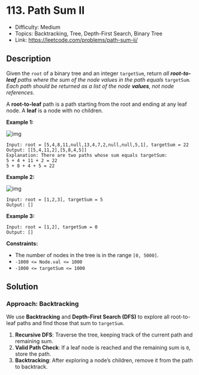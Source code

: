 # 113. Path Sum II

- Difficulty: Medium
- Topics: Backtracking, Tree, Depth-First Search, Binary Tree
- Link: https://leetcode.com/problems/path-sum-ii/

## Description

Given the `root` of a binary tree and an integer `targetSum`, return _all **root-to-leaf** paths where the sum of the node values in the path equals_ `targetSum`_. Each path should be returned as a list of the node **values**, not node references_.

A **root-to-leaf** path is a path starting from the root and ending at any leaf node. A **leaf** is a node with no children.

**Example 1:**

![img](https://assets.leetcode.com/uploads/2021/01/18/pathsumii1.jpg)

```
Input: root = [5,4,8,11,null,13,4,7,2,null,null,5,1], targetSum = 22
Output: [[5,4,11,2],[5,8,4,5]]
Explanation: There are two paths whose sum equals targetSum:
5 + 4 + 11 + 2 = 22
5 + 8 + 4 + 5 = 22
```

**Example 2:**

![img](https://assets.leetcode.com/uploads/2021/01/18/pathsum2.jpg)

```
Input: root = [1,2,3], targetSum = 5
Output: []
```

**Example 3:**

```
Input: root = [1,2], targetSum = 0
Output: []
```

**Constraints:**

- The number of nodes in the tree is in the range `[0, 5000]`.
- `-1000 <= Node.val <= 1000`
- `-1000 <= targetSum <= 1000`

## Solution

### Approach: Backtracking

We use **Backtracking** and **Depth-First Search (DFS)** to explore all root-to-leaf paths and find those that sum to `targetSum`.

1. **Recursive DFS**: Traverse the tree, keeping track of the current path and remaining sum.
2. **Valid Path Check**: If a leaf node is reached and the remaining sum is `0`, store the path.
3. **Backtracking**: After exploring a node’s children, remove it from the path to backtrack.
